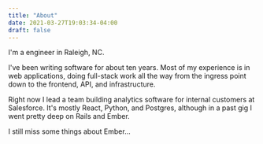 ```yaml
---
title: "About"
date: 2021-03-27T19:03:34-04:00
draft: false
---
```


I'm a engineer in Raleigh, NC.

I've been writing software for about ten years. Most of my experience is in web applications, doing full-stack work all the way from the ingress point down to the frontend, API, and infrastructure.

Right now I lead a team building analytics software for internal customers at Salesforce. It's mostly React, Python, and Postgres, although in a past gig I went pretty deep on Rails and Ember.

I still miss some things about Ember...
